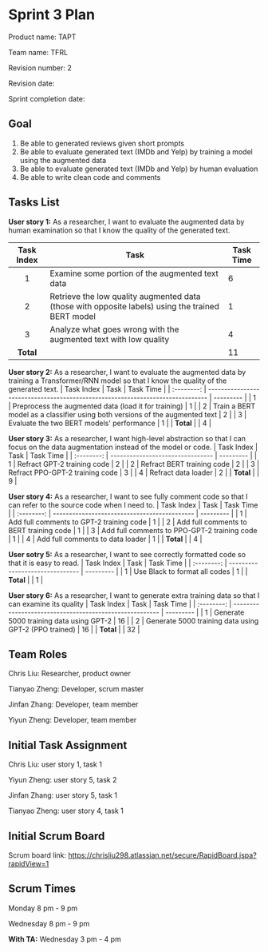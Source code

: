 # Sprint 3 Plan

Product name: TAPT

Team name: TFRL

Revision number: 2

Revision date: 

Sprint completion date:

## Goal

1. Be able to generated reviews given short prompts
2. Be able to evaluate generated text (IMDb and Yelp) by training a model using the augmented data
3. Be able to evaluate generated text (IMDb and Yelp) by human evaluation
4. Be able to write clean code and comments

## Tasks List

**User story 1:** As a researcher, I want to evaluate the augmented data by human examination so that I know the quality of the generated text.

| Task Index | Task                                                                                                | Task Time |
| :--------: | --------------------------------------------------------------------------------------------------- | --------- |
|     1      | Examine some portion of the augmented text data                                                     |     6     |
|     2      | Retrieve the low quality augmented data (those with opposite labels) using the trained BERT model   |     1     |
|     3      | Analyze what goes wrong with the augmented text with low quality                                    |     4     |
| **Total**  |                                                                                                     |     11    |

**User story 2:** As a researcher, I want to evaluate the augmented data by training a Transformer/RNN model so that I know the quality of the generated text.
| Task Index | Task                                                                           | Task Time |
| :--------: | ------------------------------------------------------------------------------ | --------- |
|     1      | Preprocess the augmented data (load it for training)                           |     1     |
|     2      | Train a BERT model as a classifier using both versions of the augmented text   |     2     |
|     3      | Evaluate the two BERT models' performance                                      |     1     |
| **Total**  |                                                                                |     4     |

**User story 3:** As a researcher, I want high-level abstraction so that I can focus on the data augmentation instead of the model or code.
| Task Index | Task                             | Task Time |
| :--------: | -------------------------------- | --------- |
|     1      | Refract GPT-2 training code      |    2      |
|     2      | Refract BERT training code       |    2      |
|     3      | Refract PPO-GPT-2 training code  |    3      |
|     4      | Refract data loader              |    2      |
| **Total**  |                                  |    9      |

**User story 4:** As a researcher, I want to see fully comment code so that I can refer to the source code when I need to.
| Task Index | Task                                         | Task Time |
| :--------: | -------------------------------------------- | --------- |
|     1      | Add full comments to GPT-2 training code     |    1      |
|     2      | Add full comments to BERT training code      |    1      |
|     3      | Add full comments to PPO-GPT-2 training code |    1      |
|     4      | Add full comments to data loader             |    1      |
| **Total**  |                                              |    4      |

**User sotry 5:** As a researcher, I want to see correctly formatted code so that it is easy to read.
| Task Index | Task                            | Task Time |
| :--------: | ------------------------------- | --------- |
|     1      | Use Black to format all codes   |     1     |
| **Total**  |                                 |     1     |

**User story 6:**  As a researcher, I want to generate extra training data so that I can examine its quality
| Task Index | Task                                                    | Task Time |
| :--------: | ------------------------------------------------------- | --------- |
|     1      | Generate 5000 training data using GPT-2                 |     16    |
|     2      | Generate 5000 training data using GPT-2 (PPO trained)   |     16    |
| **Total**  |                                                         |     32    |


## Team Roles

Chris Liu: Researcher, product owner

Tianyao Zheng: Developer, scrum master

Jinfan Zhang: Developer, team member

Yiyun Zheng: Developer, team member

## Initial Task Assignment

Chris Liu: user story 1, task 1

Yiyun Zheng: user story 5, task 2

Jinfan Zhang: user story 5, task 1

Tianyao Zheng: user story 4, task 1

## Initial Scrum Board

Scrum board link: https://chrisliu298.atlassian.net/secure/RapidBoard.jspa?rapidView=1

## Scrum Times

Monday 8 pm - 9 pm

Wednesday 8 pm - 9 pm

**With TA:**  Wednesday 3 pm - 4 pm

